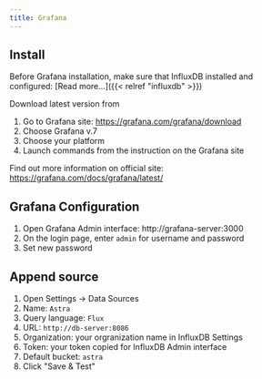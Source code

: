 ```yaml
---
title: Grafana
---
```


## Install

Before Grafana installation, make sure that InfluxDB installed and configured: [Read more...]({{< relref "influxdb" >}})

Download latest version from

1. Go to Grafana site: https://grafana.com/grafana/download
2. Choose Grafana v.7
3. Choose your platform
4. Launch commands from the instruction on the Grafana site

Find out more information on official site: https://grafana.com/docs/grafana/latest/

## Grafana Configuration

1. Open Grafana Admin interface: http://grafana-server:3000
2. On the login page, enter `admin` for username and password
3. Set new password

## Append source

1. Open Settings -> Data Sources
2. Name: `Astra`
3. Query language: `Flux`
4. URL: `http://db-server:8086`
5. Organization: your orgranization name in InfluxDB Settings
6. Token: your token copied for InfluxDB Admin interface
7. Default bucket: `astra`
8. Click "Save & Test"
